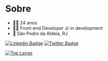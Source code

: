 # Sobre
- 🙋‍♀️ 24 anos
- 👩‍💻 Front-end Developer Jr in development 
- 📍 São Pedro da Aldeia, RJ

[![Linkedin Badge](https://img.shields.io/badge/-Déborah%20Malheiro-6633cc?style=flat-square&logo=Linkedin&logoColor=white&link=https://www.linkedin.com/in/deborahmalheiro/)](https://www.linkedin.com/in/deborahmalheiro/) 
[![Twitter Badge](https://img.shields.io/badge/-@debsmalheiro-6633cc?style=flat-square&labelColor=6633cc&logo=twitter&logoColor=white&link=https://twitter.com/debsmalheiro)](https://twitter.com/debsmalheiro) 

[![Top Langs](https://github-readme-stats.vercel.app/api/top-langs/?username=debsmalheiro&layout=compact&langs_count=10&title_color=6633cc&text_color=6633cc)](https://github.com/anuraghazra/github-readme-stats)

